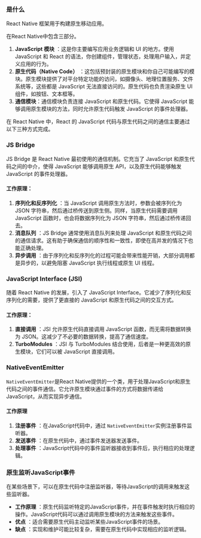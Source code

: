 ### 是什么

React Native 框架用于构建原生移动应用。

在React Native中包含三部分。

1. **JavaScript 模块** ：这是你主要编写应用业务逻辑和 UI 的地方。使用 JavaScript 和 React 的语法，你创建组件，管理状态，处理用户输入，并定义应用的行为。
2. **原生代码（Native Code）** ：这包括预封装的原生模块和你自己可能编写的模块。原生模块提供了对平台特定功能的访问，如摄像头、地理位置服务、文件系统等，这些都是 JavaScript 无法直接访问的。原生代码也负责渲染原生 UI 组件，如按钮、文本框等。
3. **通信模块**：通信模块负责连接 JavaScript 和原生代码。它使得 JavaScript 能够调用原生模块的方法，同时允许原生代码触发 JavaScript 的事件处理器。

在 React Native 中，React 的 JavaScript 代码与原生代码之间的通信主要通过以下三种方式完成。

### JS Bridge

JS Bridge 是 React Native 最初使用的通信机制。它充当了 JavaScript 和原生代码之间的中介，使得 JavaScript 能够调用原生 API，以及原生代码能够触发 JavaScript 的事件处理器。

#### 工作原理：

1. **序列化和反序列化** ：当 JavaScript 调用原生方法时，参数会被序列化为 JSON 字符串，然后通过桥传送到原生侧。同样，当原生代码需要调用 JavaScript 函数时，也会将数据序列化为 JSON 字符串，然后通过桥传递回去。
2. **消息队列** ：JS Bridge 通常使用消息队列来处理 JavaScript 和原生代码之间的通信请求。这有助于确保通信的顺序性和一致性，即使在高并发的情况下也能正确处理。
3. **异步调用** ：由于序列化和反序列化的过程可能会带来性能开销，大部分调用都是异步的，以避免阻塞 JavaScript 执行线程或原生 UI 线程。

### JavaScript Interface (JSI)

随着 React Native 的发展，引入了 JavaScript Interface。它减少了序列化和反序列化的需要，提供了更直接的 JavaScript 和原生代码之间的交互方式。

#### 工作原理：

1. **直接调用** ：JSI 允许原生代码直接调用 JavaScript 函数，而无需将数据转换为 JSON。这减少了不必要的数据转换，提高了通信速度。
2. **TurboModules** ：JSI 与 TurboModules 结合使用，后者是一种更高效的原生模块，它们可以被 JavaScript 直接调用。

### NativeEventEmitter

`NativeEventEmitter`是React Native提供的一个类，用于处理JavaScript和原生代码之间的事件通信。它允许原生模块通过事件的方式将数据传递给JavaScript，从而实现异步通信。

#### 工作原理

1. **注册事件** ：在JavaScript代码中，通过 `NativeEventEmitter`实例注册事件监听器。
2. **发送事件** ：在原生代码中，通过事件发送器发送事件。
3. **处理事件** ：JavaScript代码中的事件监听器接收到事件后，执行相应的处理逻辑。

### 原生监听JavaScript事件

在某些场景下，可以在原生代码中注册监听器，等待JavaScript的调用来触发这些监听器。

* **工作原理** ：原生代码监听特定的JavaScript事件，并在事件触发时执行相应的操作。JavaScript代码可以通过调用原生模块的方法来触发这些事件。
* **优点** ：适合需要原生代码主动监听某些JavaScript事件的场景。
* **缺点** ：实现和维护可能比较复杂，需要在原生代码中实现相应的监听逻辑。
